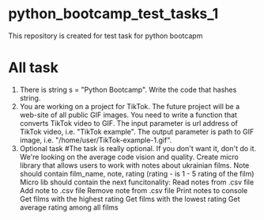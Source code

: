 # python_bootcamp_test_tasks_1
This repository is created for test task for python bootcapm
# All task
1. There is string s = "Python Bootcamp". Write the code that hashes string.
2. You are working on a project for TikTok. The future project will be a web-site of all public GIF images. You need to write a function that converts TikTok video to GIF. The input parameter is url address of TikTok video, i.e. "TikTok example". The output parameter is path to GIF image, i.e. "/home/user/TikTok-example-1.gif".
3. Optional task
  #The task is really optional. If you don't want it, don't do it. We're looking on the average code vision and quality.
Create micro library that allows users to work with notes about ukrainian films. Note should contain film_name, note, rating (rating - is 1 - 5 rating of the film) Micro lib should contain the next funcitonality:
  Read notes from .csv file
  Add note to .csv file
  Remove note from .csv file
  Print notes to console
  Get films with the highest rating
  Get films with the lowest rating
  Get average rating among all films

